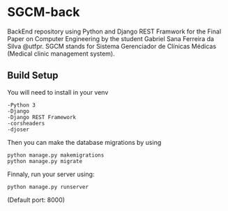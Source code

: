 # SGCM-back
BackEnd repository using Python and Django REST Framwork for the Final Paper on Computer Engineering by the student Gabriel Sana Ferreira da Silva @utfpr. 
SGCM stands for Sistema Gerenciador de Clínicas Médicas (Medical clinic management system).

## Build Setup

 You will need to install in your venv 

    -Python 3
    -Django
    -Django REST Framework
    -corsheaders
    -djoser
  
  
Then you can make the database migrations by using

    python manage.py makemigrations
    python manage.py migrate
 
 
Finnaly, run your server using:

    python manage.py runserver
 
(Default port: 8000)
